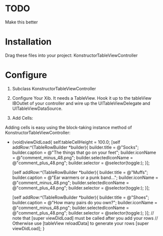 # TODO

Make this better

# Installation

Drag these files into your project:
KonstructorTableViewController

# Configure
1. Subclass KonstructorTableViewController

2. Configure Your Xib.  It needs a TableView.  Hook it up to the tableView IBOutlet of your controller and wire up the UITableViewDelegate and UITableViewDataSource.

3. Add Cells:

Adding cells is easy using the block-taking instance method of KonstructorTableViewController:

- (void)viewDidLoad{
    self.tableCellHeight = 100.0;
    [self addRow:^(TableRowBuilder *builder){
        builder.title = @"Socks";
        builder.caption = @"The things that go on your feet";
        builder.iconName = @"comment_minus_48.png";
        builder.selectedIconName = @"comment_plus_48.png";
        builder.selector = @selector(toggle:);
    }];
    
    [self addRow:^(TableRowBuilder *builder){
        builder.title = @"Muffs";
        builder.caption = @"Ear warmers or a punk band...";
        builder.iconName = @"comment_minus_48.png";
        builder.selectedIconName = @"comment_plus_48.png";
        builder.selector = @selector(toggle:);
    }];
    
    [self addRow:^(TableRowBuilder *builder){
        builder.title = @"Shoes";
        builder.caption = @"How many pairs do you own?";
        builder.iconName = @"comment_minus_48.png";
        builder.selectedIconName = @"comment_plus_48.png";
        builder.selector = @selector(toggle:);
    }];
    // note that [super viewDidLoad] must be called after you add your rows
    // Otherwise use [tableView reloadData] to generate your rows
    [super viewDidLoad]; 
}

